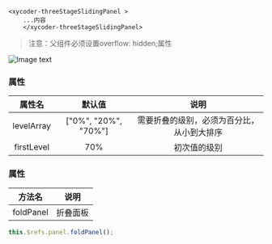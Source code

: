 ```vue
<xycoder-threeStageSlidingPanel >
    ...内容
    </xycoder-threeStageSlidingPanel>
```

> 注意：父组件必须设置overflow: hidden;属性

![Image text](/static/gif.gif)
### 属性

| 属性名 | 默认值 | 说明 |
| :----: |  :----: |:----: |
| levelArray | ["0%", "20%", "70%"] |需要折叠的级别，必须为百分比，从小到大排序 |
| firstLevel | 70% |初次值的级别 |

### 属性

| 方法名 | 说明 |
| :----: |  :----: |
| foldPanel | 折叠面板 |

```javaScript
this.$refs.panel.foldPanel();
``` 
